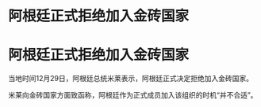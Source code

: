 # 阿根廷正式拒绝加入金砖国家

# 阿根廷正式拒绝加入金砖国家

当地时间12月29日，阿根廷总统米莱表示，阿根廷正式决定拒绝加入金砖国家。

米莱向金砖国家方面致函称，阿根廷作为正式成员加入该组织的时机“并不合适”。

